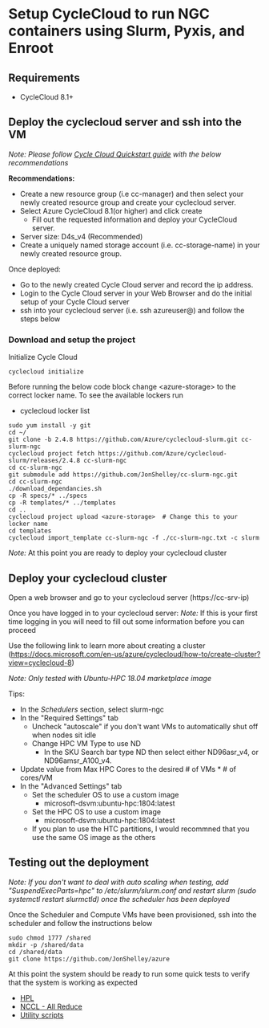 # Setup CycleCloud to run NGC containers using Slurm, Pyxis, and Enroot

## Requirements
* CycleCloud 8.1+

## Deploy the cyclecloud server and ssh into the VM
_Note: Please follow [Cycle Cloud Quickstart guide](https://docs.microsoft.com/en-us/azure/cyclecloud/qs-install-marketplace?view=cyclecloud-8) with the below recommendations_

__Recommendations:__
- Create a new resource group (i.e cc-manager) and then select your newly created resource group and create your cyclecloud server.
- Select Azure CycleCloud 8.1(or higher) and click create
    - Fill out the requested information and deploy your CycleCloud server.
- Server size: D4s_v4 (Recommended)
- Create a uniquely named storage account (i.e. cc-storage-name) in your newly created resource group.

Once deployed:
 - Go to the newly created Cycle Cloud server and record the ip address. 
 - Login to the Cycle Cloud server in your Web Browser and do the initial setup of your Cycle Cloud server
 - ssh into your cyclecloud server (i.e. ssh azureuser@<cc-srv-ip>) and follow the steps below

### Download and setup the project
Initialize Cycle Cloud
```shell
cyclecloud initialize
```

Before running the below code block change \<azure-storage\> to the correct locker name. To see the available lockers run
- cyclecloud locker list 

```shell
sudo yum install -y git
cd ~/
git clone -b 2.4.8 https://github.com/Azure/cyclecloud-slurm.git cc-slurm-ngc
cyclecloud project fetch https://github.com/Azure/cyclecloud-slurm/releases/2.4.8 cc-slurm-ngc
cd cc-slurm-ngc
git submodule add https://github.com/JonShelley/cc-slurm-ngc.git
cd cc-slurm-ngc
./download_dependancies.sh
cp -R specs/* ../specs
cp -R templates/* ../templates
cd ..
cyclecloud project upload <azure-storage>  # Change this to your locker name
cd templates
cyclecloud import_template cc-slurm-ngc -f ./cc-slurm-ngc.txt -c slurm
```

_Note:_ At this point you are ready to deploy your cyclecloud cluster

## Deploy your cyclecloud cluster
Open a web browser and go to your cyclecloud server (https://cc-srv-ip)

Once you have logged in to your cyclecloud server:
_Note:_ If this is your first time logging in you will need to fill out some information before you can proceed

Use the following link to learn more about creating a cluster (https://docs.microsoft.com/en-us/azure/cyclecloud/how-to/create-cluster?view=cyclecloud-8)

_Note: Only tested with Ubuntu-HPC 18.04 marketplace image_
 
 Tips: 
 - In the _Schedulers_ section, select slurm-ngc
 - In the "Required Settings" tab
   - Uncheck "autoscale" if you don't want VMs to automatically shut off when nodes sit idle 
   - Change HPC VM Type to use ND 
     - In the SKU Search bar type ND then select either ND96asr\_v4, or ND96amsr_A100_v4.
  - Update value from Max HPC Cores to the desired # of VMs * # of cores/VM
 - In the "Advanced Settings" tab
   - Set the scheduler OS to use a custom image
     - microsoft-dsvm:ubuntu-hpc:1804:latest
   - Set the HPC OS to use a custom image
     - microsoft-dsvm:ubuntu-hpc:1804:latest
   - If you plan to use the HTC partitions, I would recommned that you use the same OS image as the others
   
 

 ## Testing out the deployment
 _Note: If you don't want to deal with auto scaling when testing, add "SuspendExecParts=hpc" to /etc/slurm/slurm.conf and restart slurm (sudo systemctl restart slurmctld) once the scheduler has been deployed_
    
 Once the Scheduler and Compute VMs have been provisioned, ssh into the scheduler and follow the instructions below
```shell
sudo chmod 1777 /shared
mkdir -p /shared/data
cd /shared/data
git clone https://github.com/JonShelley/azure
```
 
At this point the system should be ready to run some quick tests to verify that the system is working as expected
 - [HPL](https://github.com/JonShelley/azure/tree/master/benchmarking/NDv4/cc-slurm-ngc/hpl)
 - [NCCL - All Reduce](https://github.com/JonShelley/azure/tree/master/benchmarking/NDv4/cc-slurm-ngc/nccl)
 - [Utility scripts](https://github.com/JonShelley/azure/tree/master/benchmarking/NDv4/cc-slurm-ngc/util_scripts)
